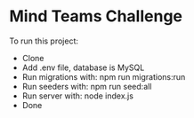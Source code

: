# Mind Teams Challenge

To run this project:

- Clone
- Add .env file, database is MySQL
- Run migrations with: npm run migrations:run
- Run seeders with: npm run seed:all
- Run server with: node index.js
- Done
